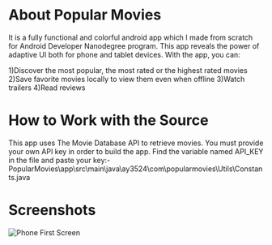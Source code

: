 # About Popular Movies
It is a fully functional and colorful android app which I made from scratch for Android Developer Nanodegree program. This app reveals the power of adaptive UI both for phone and tablet devices.
With the app, you can:

1)Discover the most popular, the most rated or the highest rated movies
2)Save favorite movies locally to view them even when offline
3)Watch trailers
4)Read reviews

# How to Work with the Source
This app uses The Movie Database API to retrieve movies. You must provide your own API key in order to build the app.
Find the variable named API_KEY in the file and paste your key:-
PopularMovies\app\src\main\java\ay3524\com\popularmovies\Utils\Constants.java

# Screenshots
![Phone First Screen](https://raw.github.com/cloud143/PopularMovies/master/device-2016-12-17-230739.png)
